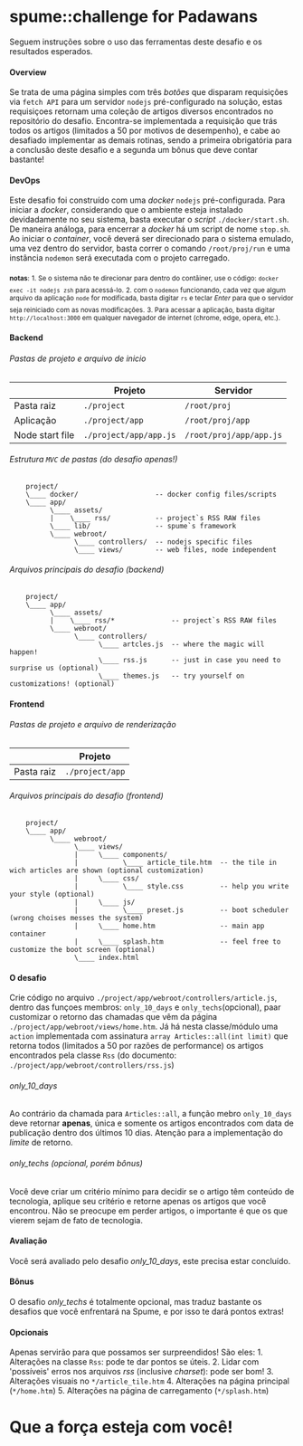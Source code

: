 # spume::challenge for Padawans

Seguem instruções sobre o uso das ferramentas deste desafio e os resultados esperados.

#### Overview

Se trata de uma página simples com três _botões_ que disparam requisições via ```fetch API``` para um servidor ```nodejs``` pré-configurado na solução, estas requisiçoes retornam uma coleção de artigos diversos encontrados no repositório do desafio.
Encontra-se implementada a requisição que trás todos os artigos (limitados a 50 por motivos de desempenho), e cabe ao desafiado implementar as demais rotinas, sendo a primeira obrigatória para a conclusão deste desafio e a segunda um bônus que deve contar bastante!

#### DevOps

Este desafio foi construído com uma _docker_ ```nodejs``` pré-configurada.
Para iniciar a _docker_, considerando que o ambiente esteja instalado devidadamente no seu sistema, basta executar o _script_ ```./docker/start.sh```. De maneira análoga, para encerrar a _docker_ há um script de nome ```stop.sh```.
Ao iniciar o _container_, você deverá ser direcionado para o sistema emulado, uma vez dentro do servidor, basta correr o comando ```/root/proj/run``` e uma instância ```nodemon``` será executada com o projeto carregado.

<sub>**notas**:</sub>
<sub>1. Se o sistema não te direcionar para dentro do contâiner, use o código: ```docker exec -it nodejs zsh``` para acessá-lo.</sub>
<sub>2. com o ```nodemon``` funcionando, cada vez que algum arquivo da aplicação ```node``` for modificada, basta digitar ```rs``` e teclar _Enter_ para que o servidor seja reiniciado com as novas modificações.</sub>
<sub>3. Para acessar a aplicação, basta digitar ```http://localhost:3000``` em qualquer navegador de internet (chrome, edge, opera, etc.).</sub>

#### Backend

###### Pastas de projeto e arquivo de inicio
||Projeto|Servidor|
|---|---|---|
| Pasta raiz | ```./project``` | ```/root/proj``` |
| Aplicação | ```./project/app``` | ```/root/proj/app``` |
| Node start file| ```./project/app/app.js``` | ```/root/proj/app/app.js```| 

###### Estrutura ```MVC``` de pastas (do desafio apenas!)

```
    project/
    \____ docker/                   -- docker config files/scripts
    \____ app/
          \____ assets/
          |    \____ rss/           -- project`s RSS RAW files
          \____ lib/                -- spume`s framework
          \____ webroot/
                \____ controllers/  -- nodejs specific files
                \____ views/        -- web files, node independent

```

###### Arquivos principais do desafio (backend)

```
    project/
    \____ app/
          \____ assets/
          |    \____ rss/*              -- project`s RSS RAW files
          \____ webroot/
                \____ controllers/
                      \____ artcles.js  -- where the magic will happen!
                      \____ rss.js      -- just in case you need to surprise us (optional)
                      \____ themes.js   -- try yourself on customizations! (optional)
```

#### Frontend


###### Pastas de projeto e arquivo de renderização
||Projeto|
|---|---|
| Pasta raiz | ```./project/app``` |

###### Arquivos principais do desafio (frontend)

```
    project/
    \____ app/
          \____ webroot/
                \____ views/
                |     \____ components/
                |           \____ article_tile.htm  -- the tile in wich articles are shown (optional customization) 
                |     \____ css/
                |           \____ style.css         -- help you write your style (optional)
                |     \____ js/
                |           \____ preset.js         -- boot scheduler (wrong choises messes the system)
                |     \____ home.htm                -- main app container
                |     \____ splash.htm              -- feel free to customize the boot screen (optional)
                \____ index.html
```

#### O desafio

Crie código no arquivo ```./project/app/webroot/controllers/article.js```, dentro das funçoes membros: ```only_10_days``` e ```only_techs```(opcional), paar customizar o retorno das chamadas que vêm da página ```./project/app/webroot/views/home.htm```.
Já há nesta classe/módulo uma ```action``` implementada com assinatura ```array Articles::all(int limit)``` que retorna todos (limitados a 50 por razões de performance) os artigos encontrados pela classe ```Rss``` (do documento: ```./project/app/webroot/controllers/rss.js```)

###### only_10_days
Ao contrário da chamada para ```Articles::all```, a função mebro ```only_10_days``` deve retornar **apenas**, única e somente os artigos encontrados com data de publicação dentro dos últimos 10 dias. Atenção para a implementação do _limite_ de retorno.

###### only_techs (opcional, porém bônus)
Você deve criar um critério mínimo para decidir se o artigo têm conteúdo de tecnologia, aplique seu critério e retorne apenas os artigos que você encontrou. Não se preocupe em perder artigos, o importante é que os que vierem sejam de fato de tecnologia.

#### Avaliação

Você será avaliado pelo desafio _only_10_days_, este precisa estar concluído.

#### Bônus
O desafio _only_techs_ é totalmente opcional, mas traduz bastante os desafios que você enfrentará na Spume, e por isso te dará pontos extras!

#### Opcionais
Apenas servirão para que possamos ser surpreendidos!
São eles:
    1. Alterações na classe ```Rss```: pode te dar pontos se úteis.
    2. Lidar com 'possíveis' erros nos arquivos _rss_ (inclusive _charset_): pode ser bom!
    3. Alterações visuais no ```*/article_tile.htm```
    4. Alterações na página principal (```*/home.htm```)
    5. Alterações na página de carregamento (```*/splash.htm```)

# Que a força esteja com você!